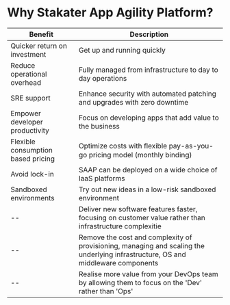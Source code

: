 
# Why Stakater App Agility Platform?

| Benefit   |  Description  |
| -- | -- |
| Quicker return on investment | Get up and running quickly |
| Reduce operational overhead | Fully managed from infrastructure to day to day operations |
| SRE support | Enhance security with automated patching and upgrades with zero downtime |
| Empower developer productivity | Focus on developing apps that add value to the business |
| Flexible consumption based pricing | Optimize costs with ﬂexible pay-as-you-go pricing model (monthly binding) |
| Avoid lock-in | SAAP can be deployed on a wide choice of IaaS platforms |
| Sandboxed environments | Try out new ideas in a low-risk sandboxed environment |
| -- | Deliver new software features faster, focusing on customer value rather than infrastructure complexitie |
| -- | Remove the cost and complexity of provisioning, managing and scaling the underlying infrastructure, OS and middleware components |
| -- | Realise more value from your DevOps team by allowing them to focus on the 'Dev' rather than 'Ops' |